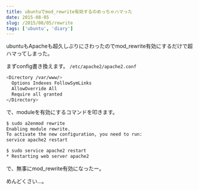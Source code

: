 ```yaml
---
title: ubuntuでmod_rewrite有効するのめっちゃハマった
date: 2015-08-05
slug: /2015/08/05/rewrite
tags: ['ubuntu', 'diary']
---
```


ubuntuもApacheも超久しぶりにさわったのでmod_rewrite有効にするだけで超ハマってしまった。

まずconfig書き換えます。
`/etc/apache2/apache2.conf`

```sh
<Directory /var/www/>
  Options Indexes FollowSymLinks
  AllowOverride All
  Require all granted
</Directory>
```

で、moduleを有効にするコマンドを叩きます。

```sh
$ sudo a2enmod rewrite
Enabling module rewrite.
To activate the new configuration, you need to run:
service apache2 restart

$ sudo service apache2 restart
* Restarting web server apache2
```

で、無事にmod_rewrite有効になったー。

めんどくさい…。
